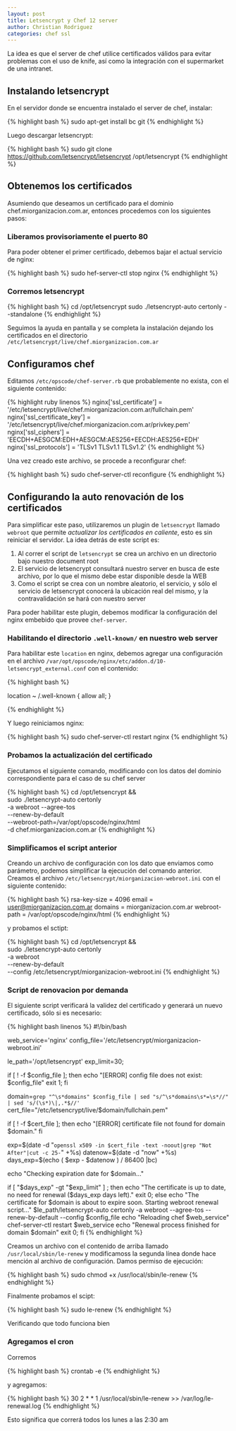 ```yaml
---
layout: post
title: Letsencrypt y Chef 12 server
author: Christian Rodriguez
categories: chef ssl
---
```


La idea es que el server de chef utilice certificados válidos para evitar
problemas con el uso de knife, así como la integración con el supermarket de una
intranet.

## Instalando letsencrypt

En el servidor donde se encuentra instalado el server de chef, instalar:

{% highlight bash %}
sudo apt-get install bc git
{% endhighlight %}

Luego descargar letsencrypt:

{% highlight bash %}
sudo git clone https://github.com/letsencrypt/letsencrypt /opt/letsencrypt
{% endhighlight %}

## Obtenemos los certificados

Asumiendo que deseamos un certificado para el dominio
chef.miorganizacion.com.ar, entonces procedemos con los siguientes pasos:

### Liberamos provisoriamente el puerto 80

Para poder obtener el primer certificado, debemos bajar el actual servicio de
nginx:

{% highlight bash %}
sudo hef-server-ctl stop nginx
{% endhighlight %}

### Corremos letsencrypt

{% highlight bash %}
cd /opt/letsencrypt
sudo ./letsencrypt-auto certonly --standalone
{% endhighlight %}

Seguimos la ayuda en pantalla y se completa la instalación dejando los
certificados en el directorio `/etc/letsencrypt/live/chef.miorganizacion.com.ar`

## Configuramos chef

Editamos `/etc/opscode/chef-server.rb` que probablemente no exista, con el
siguiente contenido:

{% highlight ruby linenos %}
nginx['ssl_certificate'] = '/etc/letsencrypt/live/chef.miorganizacion.com.ar/fullchain.pem'
nginx['ssl_certificate_key'] = '/etc/letsencrypt/live/chef.miorganizacion.com.ar/privkey.pem'
nginx['ssl_ciphers'] = 'EECDH+AESGCM:EDH+AESGCM:AES256+EECDH:AES256+EDH'
nginx['ssl_protocols'] = 'TLSv1 TLSv1.1 TLSv1.2'
{% endhighlight %}

Una vez creado este archivo, se procede a reconfigurar chef:

{% highlight bash %}
sudo chef-server-ctl reconfigure
{% endhighlight %}

## Configurando la auto renovación de los certificados

Para simplificar este paso, utilizaremos un plugin de `letsencrypt` llamado
`webroot` que permite *actualizar los certificados en caliente*, esto es sin reiniciar el
servidor. La idea detrás de este script es:

1. Al correr el script de `letsencrypt` se crea un archivo en un directorio bajo
nuestro document root
2. El servicio de letsencrypt consultará nuestro server en busca de este archivo,
por lo que el mismo debe estar disponible desde la WEB
  1. Como el script se crea con un nombre aleatorio, el servicio, y sólo el
servicio de letsencrypt conocerá la ubicación real del mismo, y la
contravalidación se hará con nuestro server

Para poder habilitar este plugin, debemos modificar la configuración del nginx
embebido que provee `chef-server`. 

### Habilitando el directorio `.well-known/` en nuestro web server

Para habilitar este `location` en nginx, debemos agregar una configuración en el
archivo `/var/opt/opscode/nginx/etc/addon.d/10-letsencrypt_external.conf` con el
contenido:

{% highlight bash %}

location ~ /.well-known {
  allow all;
}

{% endhighlight %}

Y luego reiniciamos nginx:

{% highlight bash %}
sudo chef-server-ctl restart nginx
{% endhighlight %}

### Probamos la actualización del certificado

Ejecutamos el siguiente comando, modificando con los datos del dominio
correspondiente para el caso de su chef server

{% highlight bash %}
cd /opt/letsencrypt && \
  sudo ./letsencrypt-auto certonly \
      -a webroot --agree-tos \
      --renew-by-default \
      --webroot-path=/var/opt/opscode/nginx/html \
      -d chef.miorganizacion.com.ar
{% endhighlight %}

### Simplificamos el script anterior

Creando un archivo de configuración con los dato que enviamos como parámetro,
podemos simplificar la ejecución del comando anterior. Creamos el archivo
`/etc/letsencrypt/miorganizacion-webroot.ini` con el siguiente contenido:

{% highlight bash  %}
rsa-key-size = 4096
email = user@miorganizacion.com.ar
domains = miorganizacion.com.ar
webroot-path = /var/opt/opscode/nginx/html
{% endhighlight %}

y probamos el sctipt:

{% highlight bash %}
cd /opt/letsencrypt && \
  sudo ./letsencrypt-auto certonly \
    -a webroot \
    --renew-by-default \
    --config /etc/letsencrypt/miorganizacion-webroot.ini
{% endhighlight %}

### Script de renovacion por demanda

El siguiente script verificará la validez del certificado y generará un nuevo
certificado, sólo si es necesario:

{% highlight bash linenos %}
#!/bin/bash

web_service='nginx'
config_file='/etc/letsencrypt/miorganizacion-webroot.ini'

le_path='/opt/letsencrypt'
exp_limit=30;

if [ ! -f $config_file ]; then
        echo "[ERROR] config file does not exist: $config_file"
        exit 1;
fi

domain=`grep "^\s*domains" $config_file | sed "s/^\s*domains\s*=\s*//" | sed 's/(\s*)\|,.*$//'`
cert_file="/etc/letsencrypt/live/$domain/fullchain.pem"

if [ ! -f $cert_file ]; then
  echo "[ERROR] certificate file not found for domain $domain."
fi

exp=$(date -d "`openssl x509 -in $cert_file -text -noout|grep "Not After"|cut -c 25-`" +%s)
datenow=$(date -d "now" +%s)
days_exp=$(echo \( $exp - $datenow \) / 86400 |bc)

echo "Checking expiration date for $domain..."

if [ "$days_exp" -gt "$exp_limit" ] ; then
  echo "The certificate is up to date, no need for renewal ($days_exp days left)."
  exit 0;
else
  echo "The certificate for $domain is about to expire soon. Starting webroot renewal script..."
        $le_path/letsencrypt-auto certonly -a webroot --agree-tos --renew-by-default --config $config_file
  echo "Reloading chef $web_service"
  chef-server-ctl restart $web_service
  echo "Renewal process finished for domain $domain"
  exit 0;
fi
{% endhighlight %}

Creamos un archivo con el contenido de arriba llamado `/usr/local/sbin/le-renew`
y modificamoss la segunda línea donde hace mención al archivo de configuración.
Damos permiso de ejecución:

{% highlight bash %}
sudo chmod +x /usr/local/sbin/le-renew 
{% endhighlight %}

Finalmente probamos el scipt:

{% highlight bash %}
sudo le-renew 
{% endhighlight %}

Verificando que todo funciona bien

### Agregamos el cron

Corremos

{% highlight bash %}
crontab -e
{% endhighlight %}

y agregamos:

{% highlight bash %}
30 2 * * 1 /usr/local/sbin/le-renew >> /var/log/le-renewal.log
{% endhighlight %}

Esto significa que correrá todos los lunes a las 2:30 am
